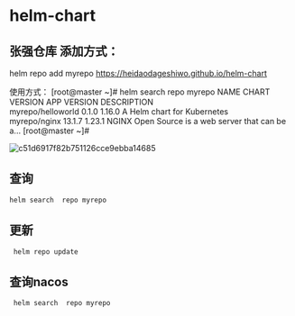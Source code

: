 # helm-chart

## 张强仓库 添加方式：


helm repo add myrepo  https://heidaodageshiwo.github.io/helm-chart


使用方式：
[root@master ~]# helm search repo myrepo
NAME                    CHART VERSION   APP VERSION     DESCRIPTION                                       
myrepo/helloworld       0.1.0           1.16.0          A Helm chart for Kubernetes                       
myrepo/nginx            13.1.7          1.23.1          NGINX Open Source is a web server that can be a...
[root@master ~]# 


![c51d6917f82b751126cce9ebba14685](https://user-images.githubusercontent.com/29905182/187143154-95c8cbde-54a7-4d59-be07-2c22725e4410.jpg)

## 查询
```bash
helm search  repo myrepo
```
## 更新

```bash
 helm repo update
 ```
## 查询nacos
```bash
 helm search  repo myrepo
 ```


